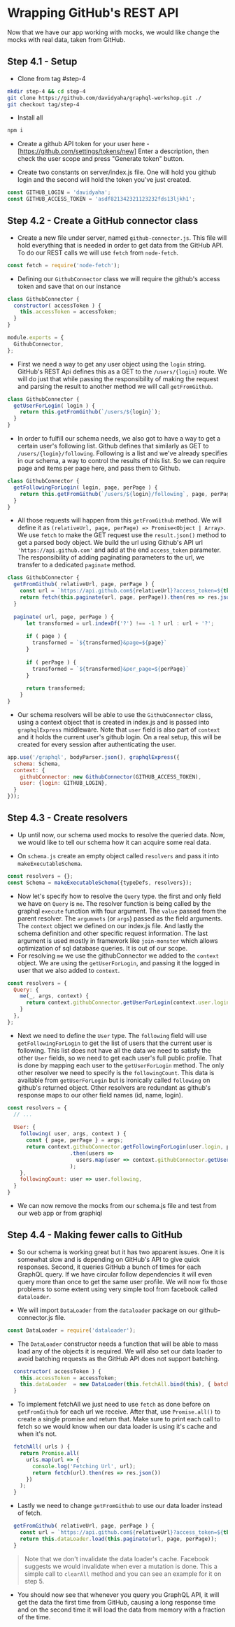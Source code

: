 # Wrapping GitHub's REST API

Now that we have our app working with mocks, we would like change the mocks with real data, taken from GitHub.

## Step 4.1 - Setup

- Clone from tag #step-4
```bash
mkdir step-4 && cd step-4
git clone https://github.com/davidyaha/graphql-workshop.git ./
git checkout tag/step-4
```

- Install all
```bash
npm i
```

- Create a github API token for your user here - [https://github.com/settings/tokens/new]
  Enter a description, then check the user scope and press "Generate token" button.
  
- Create two constants on server/index.js file. One will hold you github login and the second will hold the token you've
  just created.
   
```javascript
const GITHUB_LOGIN = 'davidyaha';
const GITHUB_ACCESS_TOKEN = 'asdf821342321123232fds13ljkh1';
```

## Step 4.2 - Create a GitHub connector class

- Create a new file under server, named `github-connector.js`. This file will hold everything that is needed in order to 
  get data from the GitHub API. To do our REST calls we will use `fetch` from `node-fetch`.
  
```javascript
const fetch = require('node-fetch');
```

- Defining our `GithubConnector` class we will require the github's access token and save that on our instance 
```javascript
class GithubConnector {
  constructor( accessToken ) {
    this.accessToken = accessToken;
  }
}

module.exports = {
  GithubConnector,
};
```

- First we need a way to get any user object using the `login` string. GitHub's REST Api defines this as a GET to the
  `/users/{login}` route. We will do just that while passing the responsibility of making the request and parsing the 
  result to another method we will call `getFromGithub`.
```javascript
class GithubConnector {
  getUserForLogin( login ) {
    return this.getFromGithub(`/users/${login}`);
  }
}
```

- In order to fulfill our schema needs, we also got to have a way to get a certain user's following list. Github defines 
  that similarly as GET to `/users/{login}/following`. Following is a list and we've already specifies in our schema, a way
  to control the results of this list. So we can require page and items per page here, and pass them to Github.

```javascript
class GithubConnector {
  getFollowingForLogin( login, page, perPage ) {
    return this.getFromGithub(`/users/${login}/following`, page, perPage);
  }
}
```
  
- All those requests will happen from this `getFromGithub` method. We will define it as 
  `(relativeUrl, page, perPage) => Promise<Object | Array>`. We use `fetch` to make the GET request use the `result.json()`
   method to get a parsed body object. We build the url using Github's API url `'https://api.github.com'` and add at the
   end `access_token` parameter. The responsibility of adding paginating parameters to the url, we transfer to a 
   dedicated `paginate` method.
 
```javascript
class GithubConnector {
  getFromGithub( relativeUrl, page, perPage ) {
    const url = `https://api.github.com${relativeUrl}?access_token=${this.accessToken}`;
    return fetch(this.paginate(url, page, perPage)).then(res => res.json());
  }
  
  paginate( url, page, perPage ) {
      let transformed = url.indexOf('?') !== -1 ? url : url + '?';
      
      if ( page ) {
        transformed = `${transformed}&page=${page}`
      }
      
      if ( perPage ) {
        transformed = `${transformed}&per_page=${perPage}`
      }
      
      return transformed;
    }
}
```
  
- Our schema resolvers will be able to use the `GithubConnector` class, using a context object that is created in 
  index.js and is passed into `graphqlExpress` middleware. Note that `user` field is also part of `context` and it holds
  the current user's github login. On a real setup, this will be created for every session after authenticating the user.
  
```javascript
app.use('/graphql', bodyParser.json(), graphqlExpress({
  schema: Schema,
  context: {
    githubConnector: new GithubConnector(GITHUB_ACCESS_TOKEN),
    user: {login: GITHUB_LOGIN},
  }
}));
```

## Step 4.3 - Create resolvers

- Up until now, our schema used mocks to resolve the queried data. Now, we would like to tell our schema how it can acquire
  some real data.

- On `schema.js` create an empty object called `resolvers` and pass it into `makeExecutableSchema`.

```javascript
const resolvers = {};
const Schema = makeExecutableSchema({typeDefs, resolvers});
```
 
- Now let's specify how to resolve the `Query` type. the first and only field we have on `Query` is `me`. The resolver
  function is being called by the graphql `execute` function with four argument. The `value` passed from the parent resolver.
  The `argumnets` (or `args`) passed as the field arguments. The `context` object we defined on our index.js file. And lastly
  the schema definition and other specific request information. The last argument is used mostly in framework like `join-monster`
  which allows optimization of sql database queries. It is out of our scope.
- For resolving `me` we use the githubConnector we added to the `context` object. We are using the `getUserForLogin`,
  and passing it the logged in user that we also added to `context`.

```javascript
const resolvers = {
  Query: {
    me(_, args, context) {
      return context.githubConnector.getUserForLogin(context.user.login);
    }
  },
};
```

- Next we need to define the `User` type. The `following` field will use `getFollowingForLogin` to get the list of users
  that the current user is following. This list does not have all the data we need to satisfy the other `User` fields, so
  we need to get each user's full public profile. That is done by mapping each user to the `getUserForLogin` method.
  The only other resolver we need to specify is the `followingCount`. This data is available from `getUserForLogin` but
  is ironically called `following` on github's returned object. Other resolvers are redundant as github's response maps
  to our other field names (id, name, login).

```javascript
const resolvers = {
  // ...
  
  User: {
    following( user, args, context ) {
      const { page, perPage } = args;
      return context.githubConnector.getFollowingForLogin(user.login, page, perPage)
                    .then(users =>
                      users.map(user => context.githubConnector.getUserForLogin(user.login))
                    );
    },
    followingCount: user => user.following,
  }
}
```

- We can now remove the mocks from our schema.js file and test from our web app or from graphiql

## Step 4.4 - Making fewer calls to GitHub

- So our schema is working great but it has two apparent issues. One it is somewhat slow and is depending on GitHub's API
  to give quick responses. Second, it queries GitHub a bunch of times for each GraphQL query. If we have circular follow
  dependencies it will even query more than once to get the same user profile. We will now fix those problems to some
  extent using very simple tool from facebook called `dataloader`.

- We will import `DataLoader` from the `dataloader` package on our github-connector.js file. 
```javascript
const DataLoader = require('dataloader');
```

- The `DataLoader` constructor needs a function that will be able to mass load any of the objects it is required. We will 
  also set our data loader to avoid batching requests as the GitHub API does not support batching. 
   
```javascript
  constructor( accessToken ) {
    this.accessToken = accessToken;
    this.dataLoader  = new DataLoader(this.fetchAll.bind(this), { batch: false });
  }
```

- To implement fetchAll we just need to use `fetch` as done before on `getFromGithub` for each url we receive. After that,
  use `Promise.all()` to create a single promise and return that. Make sure to print each call to fetch so we would know
  when our data loader is using it's cache and when it's not.
  
```javascript
  fetchAll( urls ) {
    return Promise.all(
      urls.map(url => {
        console.log('Fetching Url', url);
        return fetch(url).then(res => res.json())
      })
    );
  }
```

- Lastly we need to change `getFromGithub` to use our data loader instead of fetch.

```javascript
  getFromGithub( relativeUrl, page, perPage ) {
    const url = `https://api.github.com${relativeUrl}?access_token=${this.accessToken}`;
    return this.dataLoader.load(this.paginate(url, page, perPage));
  }
```

> Note that we don't invalidate the data loader's cache. Facebook suggests we would invalidate when ever a mutation is
> done. This a simple call to `clearAll` method and you can see an example for it on step 5.
  
- You should now see that whenever you query you GraphQL API, it will get the data the first time from GitHub, causing
  a long response time and on the second time it will load the data from memory with a fraction of the time.
  